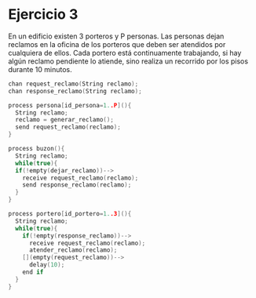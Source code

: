 # Ejercicio 3

En un edificio existen 3 porteros y P personas. Las personas dejan reclamos en la oficina de los porteros que deben ser atendidos por cualquiera de ellos. Cada portero está continuamente trabajando, si hay algún reclamo pendiente lo atiende, sino realiza un recorrido por los pisos durante 10 minutos.

```c++
chan request_reclamo(String reclamo);
chan response_reclamo(String reclamo);

process persona[id_persona=1..P](){
  String reclamo;
  reclamo = generar_reclamo();
  send request_reclamo(reclamo);
}

process buzon(){
  String reclamo;
  while(true){
  if(!empty(dejar_reclamo))-->
    receive request_reclamo(reclamo);
    send response_reclamo(reclamo);
  }
}

process portero[id_portero=1..3](){
  String reclamo;
  while(true){
    if(!empty(response_reclamo))-->
      receive request_reclamo(reclamo);
      atender_reclamo(reclamo);
    [](empty(request_reclamo))-->
      delay(10);
    end if
  }
}
```
